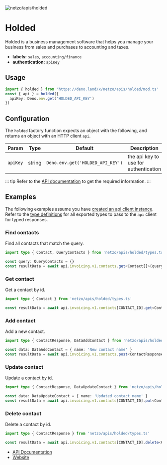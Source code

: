 <img src="https://raw.githubusercontent.com/netzo/netzo/main/assets/apis/holded.svg" alt="netzo/apis/holded" class="mb-5 w-75px">

# Holded

Holded is a business management software that helps you manage your business from sales and purchases to accounting and taxes.

- **labels:** `sales`, `accounting/finance`
- **authentication:** `apiKey`

## Usage

```ts
import { holded } from 'https://deno.land/x/netzo/apis/holded/mod.ts'
const { api } = holded({
  apiKey: Deno.env.get('HOLDED_API_KEY')
})
```

## Configuration

The `holded` factory function expects an object with the following, and returns an object with an HTTP client `api`.

| Param    | Type   | Default                          | Description                           |
|----------|--------|----------------------------------|---------------------------------------|
| `apiKey` | string | `Deno.env.get('HOLDED_API_KEY')` | the api key to use for authentication |

::: tip Refer to the [API documentation](https://developers.holded.com/reference/api-key) to get the required information.
:::

## Examples

The following examples assume you have [created an api client instance](#usage). Refer to the [type definitions](https://deno.land/x/netzo/apis/holded/types.ts) for all exported types to pass to the `api` client for typed responses.

### Find contacts

Find all contacts that match the query.

```ts
import type { Contact, QueryContacts } from 'netzo/apis/holded/types.ts'

const query: QueryContacts = {}
const resultData = await api.invoicing.v1.contacts.get<Contact[]>(query)
```

### Get contact

Get a contact by id.

```ts
import type { Contact } from 'netzo/apis/holded/types.ts'

const resultData = await api.invoicing.v1.contacts[CONTACT_ID].get<Contact>()
```

### Add contact

Add a new contact.

```ts
import type { ContactResponse, DataAddContact } from 'netzo/apis/holded/types.ts'

const data: DataAddContact = { name: 'New contact name' }
const resultData = await api.invoicing.v1.contacts.post<ContactResponse>(data)
```

### Update contact

Update a contact by id.

```ts
import type { ContactResponse, DataUpdateContact } from 'netzo/apis/holded/types.ts'

const data: DataUpdateContact = { name: 'Updated contact name' }
const resultData = await api.invoicing.v1.contacts[CONTACT_ID].put<ContactResponse>(data)
```

### Delete contact

Delete a contact by id.

```ts
import type { ContactResponse } from 'netzo/apis/holded/types.ts'

const resultData = await api.invoicing.v1.contacts[CONTACT_ID].delete<ContactResponse>()
```

- [API Documentation](https://developers.holded.com/reference/api-key)
- [Website](https://www.holded.com/)
